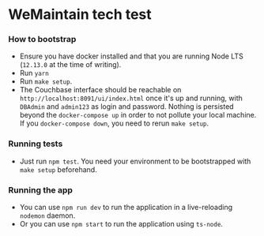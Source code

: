 # WeMaintain tech test

### How to bootstrap 

- Ensure you have docker installed and that you are running Node LTS (`12.13.0` at the time of writing).
- Run `yarn`
- Run `make setup`.
- The Couchbase interface should be reachable on `http://localhost:8091/ui/index.html` once it's up and running, with `DBAdmin` and `admin123` as login and password. Nothing is persisted beyond the `docker-compose up` in order to not pollute your local machine. If you `docker-compose down`, you need to rerun `make setup`.

### Running tests

- Just run `npm test`. You need your environment to be bootstrapped with `make setup` beforehand.

### Running the app

- You can use `npm run dev` to run the application in a live-reloading `nodemon` daemon.
- Or you can use `npm start` to run the application using `ts-node`.

